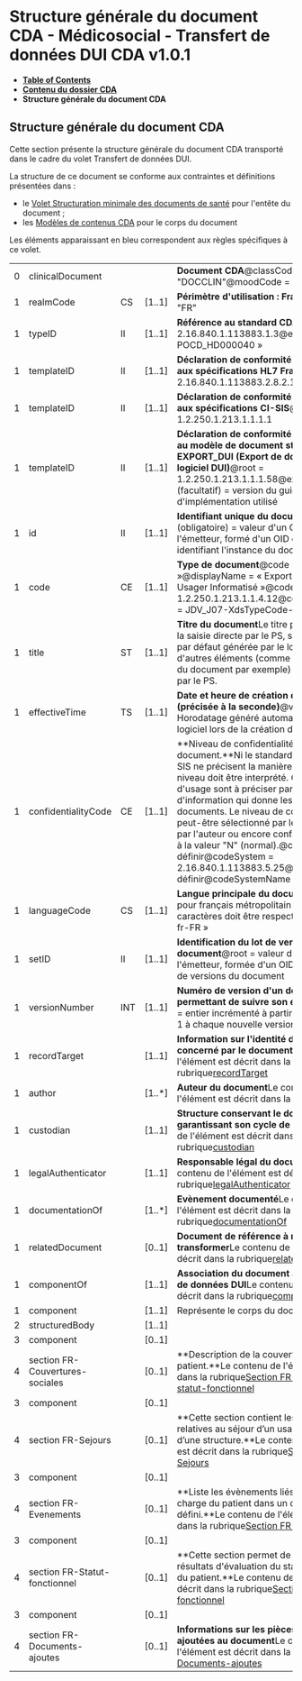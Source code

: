 # Structure générale du document CDA - Médicosocial - Transfert de données DUI CDA v1.0.1

* [**Table of Contents**](toc.md)
* [**Contenu du dossier CDA**](contenu_dossier.md)
* **Structure générale du document CDA**

## Structure générale du document CDA

Cette section présente la structure générale du document CDA transporté dans le cadre du volet Transfert de données DUI.

La structure de ce document se conforme aux contraintes et définitions présentées dans :

* le [Volet Structuration minimale des documents de santé](https://esante.gouv.fr/volet-structuration-minimale-de-documents-de-sante) pour l'entête du document ;
* les [Modèles de contenus CDA](https://esante.gouv.fr/volet-de-reference-modeles-de-contenus-cda) pour le corps du document

Les éléments apparaissant en bleu correspondent aux règles spécifiques à ce volet.

| | | | | |
| :--- | :--- | :--- | :--- | :--- |
| 0 | clinicalDocument |  |  | **Document CDA**@classCode = "DOCCLIN"@moodCode = "EVN" |
| 1 | realmCode | CS | [1..1] | **Périmètre d'utilisation : France**@code = "FR" |
| 1 | typeID | II | [1..1] | **Référence au standard CDA R2**@root = 2.16.840.1.113883.1.3@extension = « POCD_HD000040 » |
| 1 | templateID | II | [1..1] | **Déclaration de conformité du document aux spécifications HL7 France**@root = 2.16.840.1.113883.2.8.2.1 |
| 1 | templateID | II | [1..1] | **Déclaration de conformité du document aux spécifications CI-SIS**@root = 1.2.250.1.213.1.1.1.1 |
| 1 | templateID | II | [1..1] | **Déclaration de conformité du document au modèle de document structuré EXPORT_DUI (Export de données d'un logiciel DUI)**@root = 1.2.250.1.213.1.1.1.58@extension (facultatif) = version du guide d'implémentation utilisé |
| 1 | id | II | [1..1] | **Identifiant unique du document**@root (obligatoire) = valeur d'un OID propre à l'émetteur, formé d'un OID complet identifiant l'instance du document. |
| 1 | code | CE | [1..1] | **Type de document**@code = « EXPORT_DUI »@displayName = « Export du Dossier Usager Informatisé »@codeSystem = 1.2.250.1.213.1.1.4.12@codeSystemName = JDV_J07-XdsTypeCode-CISIS |
| 1 | title | ST | [1..1] | **Titre du document**Le titre provient soit de la saisie directe par le PS, soit d'une valeur par défaut générée par le logiciel à partir d'autres éléments (comme le type et la date du document par exemple) et modifiable par le PS. |
| 1 | effectiveTime | TS | [1..1] | **Date et heure de création du document (précisée à la seconde)**@value = Horodatage généré automatiquement par le logiciel lors de la création du document. |
| 1 | confidentialityCode | CE | [1..1] | **Niveau de confidentialité du document.**Ni le standard CDA, ni le CI-SIS ne précisent la manière dont chaque niveau doit être interprété. Ces règles d'usage sont à préciser par le système d'information qui donne les accès aux documents. Le niveau de confidentialité peut-être sélectionné par le LPS ou choisi par l'auteur ou encore configuré par défaut à la valeur "N" (normal).@code = à définir@codeSystem = 2.16.840.1.113883.5.25@displayName = à définir@codeSystemName = Confidentiality |
| 1 | languageCode | CS | [1..1] | **Langue principale du document**"fr-FR" pour français métropolitain (la casse des caractères doit être respectée)@code = « fr-FR » |
| 1 | setID | II | [1..1] | **Identification du lot de versions du même document**@root = valeur d'un OID propre à l'émetteur, formée d'un OID identifiant le lot de versions du document |
| 1 | versionNumber | INT | [1..1] | **Numéro de version d'un document permettant de suivre son évolution**@value = entier incrémenté à partir de 1 par pas de 1 à chaque nouvelle version du document |
| 1 | recordTarget |  | [1..1] | **Information sur l'identité de l'usager concerné par le document**Le contenu de l'élément est décrit dans la rubrique[recordTarget](contenu_dossier_entete_cda.md#recordtarget) |
| 1 | author |  | [1..*] | **Auteur du document**Le contenu de l'élément est décrit dans la rubrique[author](contenu_dossier_entete_cda.md#author) |
| 1 | custodian |  | [1..1] | **Structure conservant le document et garantissant son cycle de vie**Le contenu de l'élément est décrit dans la rubrique[custodian](contenu_dossier_entete_cda.md#custodian) |
| 1 | legalAuthenticator |  | [1..1] | **Responsable légal du document**Le contenu de l'élément est décrit dans la rubrique[legalAuthenticator](contenu_dossier_entete_cda.md#legalauthentificator) |
| 1 | documentationOf |  | [1..*] | **Evènement documenté**Le contenu de l'élément est décrit dans la rubrique[documentationOf](contenu_dossier_entete_cda.md#documentationof) |
| 1 | relatedDocument |  | [0..1] | **Document de référence à remplacer, transformer**Le contenu de l'élément est décrit dans la rubrique[relatedDocument](contenu_dossier_entete_cda.md#relateddocument) |
| 1 | componentOf |  | [1..1] | **Association du document à un transfert de données DUI**Le contenu de l'élément est décrit dans la rubrique[componentOf](contenu_dossier_entete_cda.md#componentof) |
| 1 | component |  | [1..1] | Représente le corps du document CDA |
| 2 | structuredBody |  | [1..1] |  |
| 3 | component |  | [0..1] |  |
| 4 | section FR-Couvertures-sociales |  | [0..1] | **Description de la couverture sociale du patient.**Le contenu de l'élément est décrit dans la rubrique[Section FR-Evaluation-du-statut-fonctionnel](contenu_dossier_corps_cda.md#section-fr-couvertures-sociales) |
| 3 | component |  | [0..1] |  |
| 4 | section FR-Sejours |  | [0..1] | **Cette section contient les informations relatives au séjour d’un usager au sein d’une structure.**Le contenu de l'élément est décrit dans la rubrique[Section FR-Sejours](contenu_dossier_corps_cda.md#section-fr-sejours) |
| 3 | component |  | [0..1] |  |
| 4 | section FR-Evenements |  | [0..1] | **Liste les évènements liés à la prise en charge du patient dans un domaine défini.**Le contenu de l'élément est décrit dans la rubrique[Section FR-Evenements](contenu_dossier_corps_cda.md#section-fr-evenements) |
| 3 | component |  | [0..1] |  |
| 4 | section FR-Statut-fonctionnel |  | [0..1] | **Cette section permet de décrire des résultats d'évaluation du statut fonctionnel du patient.**Le contenu de l'élément est décrit dans la rubrique[Section FR-Statut-fonctionnel](contenu_dossier_corps_cda.md#section-fr-statut-fonctionnel) |
| 3 | component |  | [0..1] |  |
| 4 | section FR-Documents-ajoutes |  | [0..1] | **Informations sur les pièces jointes ajoutées au document**Le contenu de l'élément est décrit dans la rubrique[FR-Documents-ajoutes](contenu_dossier_corps_cda.md#section-fr-documents-ajoutes) |

